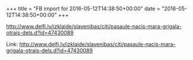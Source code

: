 +++
title = "FB import for 2016-05-12T14:38:50+00:00"
date = "2016-05-12T14:38:50+00:00"
+++

http://www.delfi.lv/izklaide/slavenibas/citi/pasaule-nacis-mara-grigala-otrais-dels.d?id=47430089


Link: <a href="http://www.delfi.lv/izklaide/slavenibas/citi/pasaule-nacis-mara-grigala-otrais-dels.d?id=47430089">http://www.delfi.lv/izklaide/slavenibas/citi/pasaule-nacis-mara-grigala-otrais-dels.d?id=47430089</a>
